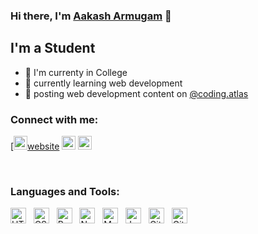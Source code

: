 ### Hi there, I'm [Aakash Armugam][website] 👋

## I'm a Student 
- 🏫 I'm currenty in College
- 🧊 currently learning web development
- 🎯 posting web development content on [@coding.atlas][codingatlas]

### Connect with me:

[<img  target="_blank" alt="https://aakash8302-dev.github.io/" width="22px" src="https://image.flaticon.com/icons/png/512/616/616450.png" />[website]
[<img target="_blank" alt="LinkedIn" width="22px" src="https://image.flaticon.com/icons/png/512/174/174857.png" >][linkedin]
[<img target="_blank" alt="instagram" width="22px" src="https://img-premium.flaticon.com/png/512/174/174855.png?token=exp=1622368560~hmac=d564eeb7f2485d896d40a55f0d729af8" >][instagram]

<br />

### Languages and Tools: 
<p float="left">
<img alt="HTML" width="25px" src="https://image.flaticon.com/icons/png/512/1051/1051277.png"> &nbsp;  
<img alt="CSS" width="25px" src="https://image.flaticon.com/icons/png/512/732/732190.png"> &nbsp;  
<img alt="React" width="25px" src="https://image.flaticon.com/icons/png/512/1126/1126012.png"> &nbsp;  
<img alt="Nodejs" width="25px" src="https://cdn.icon-icons.com/icons2/2415/PNG/512/nodejs_original_logo_icon_146411.png"> &nbsp;  
<img alt="MongoDb" width="25px" src="https://cdn.icon-icons.com/icons2/2415/PNG/512/mongodb_original_wordmark_logo_icon_146425.png"> &nbsp;  
<img alt="Javascript" width="25px" src="https://cdn.icon-icons.com/icons2/2415/PNG/512/javascript_original_logo_icon_146455.png"> &nbsp;  
<img alt="Git" width="25px" src="https://cdn.icon-icons.com/icons2/2107/PNG/512/file_type_git_icon_130581.png"> &nbsp;  
<img alt="Git" width="25px" src="https://upload.wikimedia.org/wikipedia/commons/thumb/2/2d/Visual_Studio_Code_1.18_icon.svg/1200px-Visual_Studio_Code_1.18_icon.svg.png"> &nbsp;  
</p>

[website]: https://aakash8302-dev.github.io/
[linkedin]: https://www.linkedin.com/in/aakash-arumugam-1626971b4
[instagram]: https://www.instagram.com/aakash.arumugam/
[codingatlas]: https://www.instagram.com/coding.atlas/

